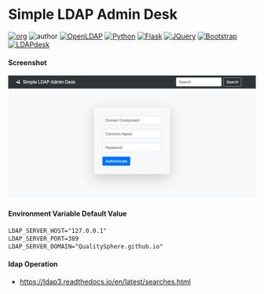 # Simple LDAP Admin Desk

[![org](https://img.shields.io/static/v1?style=for-the-badge&label=org&message=Assurance%20Sphere&color=ff582c)](https://will.bowxeon.com)
![author](https://img.shields.io/static/v1?style=for-the-badge&label=author&message=v.stone@163.com&color=blue)
[![OpenLDAP](https://img.shields.io/static/v1?style=for-the-badge&logo=slapd&label=OpenLDAP&message=2.4&color=cb1b49)](https://www.openldap.org/doc/admin24/)
[![Python](https://img.shields.io/static/v1?style=for-the-badge&logo=python&label=Python&message=3.8&color=306ba1)](https://docs.python.org/release/3.8.11/)
[![Flask](https://img.shields.io/static/v1?style=for-the-badge&logo=flask&label=Flask&message=1.1&color=d4d4d4)](https://flask.palletsprojects.com/en/1.1.x/)
[![JQuery](https://img.shields.io/static/v1?style=for-the-badge&logo=jquery&label=jquery&message=3.6&color=d4d4d4)](https://api.jquery.com/)
[![Bootstrap](https://img.shields.io/static/v1?style=for-the-badge&logo=bootstrap&label=bootstrap&message=4.6&color=6e48aa)](https://v4.bootcss.com/docs/getting-started/introduction/)
[![LDAPdesk](https://img.shields.io/static/v1?style=for-the-badge&logo=docker&label=docker&message=bxwill/ldapdesk&color=2496ED)](https://hub.docker.com/r/bxwill/ldapdesk)

#### Screenshot
![](app/static/img/LDAPdesk_Login.png)

#### Environment Variable Default Value

```text
LDAP_SERVER_HOST="127.0.0.1"
LDAP_SERVER_PORT=389
LDAP_SERVER_DOMAIN="QualitySphere.github.io"
```

#### ldap Operation

- https://ldap3.readthedocs.io/en/latest/searches.html